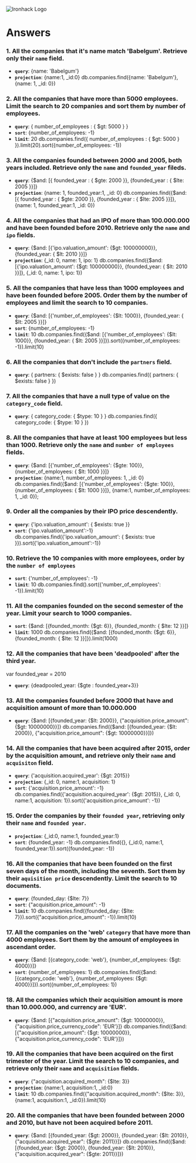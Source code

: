 ![Ironhack Logo](https://i.imgur.com/1QgrNNw.png)

# Answers

### 1. All the companies that it's name match 'Babelgum'. Retrieve only their `name` field.
- **`query`**: {name: 'Babelgum'}
- **`projection`**: {name:1, _id:0}
 db.companies.find({name: 'Babelgum'}, {name: 1, _id: 0})

### 2. All the companies that have more than 5000 employees. Limit the search to 20 companies and sort them by **number of employees**.
- **`query`**: { number_of_employees : { $gt: 5000 } }
- **`sort`**: {number_of_employees: -1}
- **`limit`**: 20
 db.companies.find({ number_of_employees : { $gt: 5000 } }).limit(20).sort({number_of_employees: -1})

### 3. All the companies founded between 2000 and 2005, both years included. Retrieve only the `name` and `founded_year` fileds.
- **`query`**: {$and: [{ founded_year : { $gte: 2000 }}, {founded_year : { $lte: 2005 }}]}
- **`projection`**: {name: 1, founded_year:1, _id: 0}
 db.companies.find({$and: [{ founded_year : { $gte: 2000 }}, {founded_year : { $lte: 2005 }}]}, {name: 1, founded_year:1, _id: 0})

### 4. All the companies that had an IPO of more than 100.000.000 and have been founded before 2010. Retrieve only the `name` and `ipo` fields.
- **`query`**: {$and: [{'ipo.valuation_amount': {$gt: 100000000}}, {founded_year: { $lt: 2010 }}]}
- **`projection`**: {_id: 0, name: 1, ipo: 1}
db.companies.find({$and: [{'ipo.valuation_amount': {$gt: 100000000}}, {founded_year: { $lt: 2010 }}]}, {_id: 0, name: 1, ipo: 1})

### 5. All the companies that have less than 1000 employees and have been founded before 2005. Order them by the number of employees and limit the search to 10 companies.
- **`query`**: {$and: [{'number_of_employees': {$lt: 1000}}, {founded_year: { $lt: 2005 }}]}
- **`sort`**: {number_of_employees: -1}
- **`limit`**: 10
db.companies.find({$and: [{'number_of_employees': {$lt: 1000}}, {founded_year: { $lt: 2005 }}]}).sort({number_of_employees: -1}).limit(10)

### 6. All the companies that don't include the `partners` field.
- **`query`**: { partners: { $exists: false } }
db.companies.find({ partners: { $exists: false } })

### 7. All the companies that have a null type of value on the `category_code` field.
- **`query`**: { category_code: { $type: 10 } }
db.companies.find({ category_code: { $type: 10 } })

### 8. All the companies that have at least 100 employees but less than 1000. Retrieve only the `name` and `number of employees` fields.
- **`query`**: {$and: [{'number_of_employees': {$gte: 100}}, {number_of_employees: { $lt: 1000 }}]}
- **`projection`**: {name:1, number_of_employees: 1, _id: 0}
db.companies.find({$and: [{'number_of_employees': {$gte: 100}}, {number_of_employees: { $lt: 1000 }}]}, {name:1, number_of_employees: 1, _id: 0});

### 9. Order all the companies by their IPO price descendently.
- **`query`**: {'ipo.valuation_amount': { $exists: true }}
- **`sort`**: {'ipo.valuation_amount':-1}
db.companies.find({'ipo.valuation_amount': { $exists: true }}).sort({'ipo.valuation_amount':-1})

### 10. Retrieve the 10 companies with more employees, order by the `number of employees`
- **`sort`**: {'number_of_employees': -1}
- **`limit`**: 10
db.companies.find().sort({'number_of_employees': -1}).limit(10)

### 11. All the companies founded on the second semester of the year. Limit your search to 1000 companies.
- **`sort`**: {$and: [{founded_month: {$gt: 6}}, {founded_month: { $lte: 12 }}]}
- **`limit`**: 1000
db.companies.find({$and: [{founded_month: {$gt: 6}}, {founded_month: { $lte: 12 }}]}).limit(1000)

### 12. All the companies that have been 'deadpooled' after the third year.

var founded_year = 2010
- **`query`**: {deadpooled_year: {$gte : founded_year+3}}

### 13. All the companies founded before 2000 that have and acquisition amount of more than 10.000.000
- **`query`**: {$and: [{founded_year: {$lt: 2000}}, {"acquisition.price_amount": {$gt: 10000000}}]}
db.companies.find({$and: [{founded_year: {$lt: 2000}}, {"acquisition.price_amount": {$gt: 10000000}}]})

### 14. All the companies that have been acquired after 2015, order by the acquisition amount, and retrieve only their `name` and `acquisiton` field.
- **`query`**: {'acquisition.acquired_year': {$gt: 2015}}
- **`projection`**: {_id: 0, name:1, acquisition: 1}
- **`sort`**: {'acquisition.price_amount': -1}
db.companies.find({'acquisition.acquired_year': {$gt: 2015}}, {_id: 0, name:1, acquisition: 1}).sort({'acquisition.price_amount': -1})

### 15. Order the companies by their `founded year`, retrieving only their `name` and `founded year`.
- **`projection`**: {_id:0, name:1, founded_year:1}
- **`sort`**: {founded_year: -1}
db.companies.find({}, {_id:0, name:1, founded_year:1}).sort({founded_year: -1})

### 16. All the companies that have been founded on the first seven days of the month, including the seventh. Sort them by their `aquisition price` descendently. Limit the search to 10 documents.
- **`query`**: {founded_day: {$lte: 7}}
- **`sort`**: {"acquisition.price_amount": -1}
- **`limit`**: 10
db.companies.find({founded_day: {$lte: 7}}).sort({"acquisition.price_amount": -1}).limit(10)

### 17. All the companies on the 'web' `category` that have more than 4000 employees. Sort them by the amount of employees in ascendant order.
- **`query`**: {$and: [{category_code: 'web'}, {number_of_employees: {$gt: 4000}}]}
- **`sort`**: {number_of_employees: 1}
db.companies.find({$and: [{category_code: 'web'}, {number_of_employees: {$gt: 4000}}]}).sort({number_of_employees: 1})

### 18. All the companies which their acquisition amount is more than 10.000.000, and currency are 'EUR'.
- **`query`**: {$and: [{"acquisition.price_amount": {$gt: 10000000}}, {"acquisition.price_currency_code": 'EUR'}]}
db.companies.find({$and: [{"acquisition.price_amount": {$gt: 10000000}}, {"acquisition.price_currency_code": 'EUR'}]})
### 19. All the companies that have been acquired on the first trimester of the year. Limit the search to 10 companies, and retrieve only their `name` and `acquisition` fields.
- **`query`**: {"acquisition.acquired_month": {$lte: 3}}
- **`projection`**: {name:1, acquisition:1, _id:0}
- **`limit`**: 10
db.companies.find({"acquisition.acquired_month": {$lte: 3}}, {name:1, acquisition:1, _id:0}).limit(10)

### 20. All the companies that have been founded between 2000 and 2010, but have not been acquired before 2011.

- **`query`**: {$and: [{founded_year: {$gt: 2000}}, {founded_year: {$lt: 2010}}, {"acquisition.acquired_year": {$gte: 2011}}]}
db.companies.find({$and: [{founded_year: {$gt: 2000}}, {founded_year: {$lt: 2010}}, {"acquisition.acquired_year": {$gte: 2011}}]})